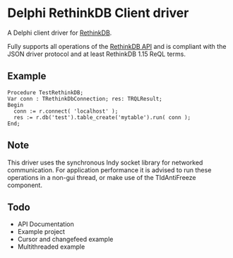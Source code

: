 # Delphi RethinkDB Client driver

A Delphi client driver for [RethinkDB](http://rethinkdb.com/).

Fully supports all operations of the [RethinkDB API](http://rethinkdb.com/api) and is compliant with the JSON driver protocol and at least RethinkDB 1.15 ReQL terms.

## Example

    Procedure TestRethinkDB;
    Var conn : TRethinkDbConnection; res: TRQLResult;
    Begin
      conn := r.connect( 'localhost' );
      res := r.db('test').table_create('mytable').run( conn );
    End;

## Note

This driver uses the synchronous Indy socket library for networked communication. For application performance it is advised to run these operations in a non-gui thread, or make use of the TIdAntiFreeze component.

## Todo

 - API Documentation
 - Example project
 - Cursor and changefeed example
 - Multithreaded example
